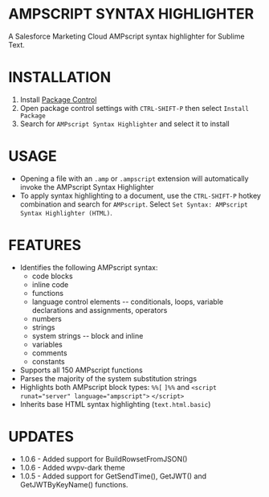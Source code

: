 AMPSCRIPT SYNTAX HIGHLIGHTER
====

A Salesforce Marketing Cloud AMPscript syntax highlighter for Sublime Text.

INSTALLATION
====

1.  Install [Package Control](https://packagecontrol.io/installation)
1.  Open package control settings with `CTRL-SHIFT-P` then select `Install Package`
1.  Search for `AMPscript Syntax Highlighter` and select it to install

USAGE
====

- Opening a file with an `.amp` or `.ampscript` extension will automatically invoke the AMPscript Syntax Highlighter
- To apply syntax highlighting to a document, use the `CTRL-SHIFT-P` hotkey combination and search for `AMPscript`.  Select `Set Syntax: AMPscript Syntax Highlighter (HTML)`.

FEATURES
====

- Identifies the following AMPscript syntax:
    - code blocks
    - inline code
    - functions
    - language control elements -- conditionals, loops, variable declarations and assignments, operators
    - numbers
    - strings
    - system strings -- block and inline
    - variables
    - comments
    - constants
- Supports all 150 AMPscript functions
- Parses the majority of the system substitution strings
- Highlights both AMPscript block types: `%%[` `]%%` and `<script runat="server" language="ampscript">` `</script>`
- Inherits base HTML syntax highlighting (`text.html.basic`)

UPDATES
====

- 1.0.6 - Added support for BuildRowsetFromJSON()
- 1.0.6 - Added wvpv-dark theme
- 1.0.5 - Added support for GetSendTime(), GetJWT() and GetJWTByKeyName() functions.

